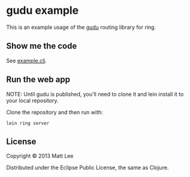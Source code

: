 # gudu example

This is an example usage of the [gudu](https://github.com/thatismatt/gudu) routing library for ring.

## Show me the code

See [example.clj](https://github.com/thatismatt/gudu-example/blob/master/src/gudu_example/core.clj).

## Run the web app

NOTE: Until gudu is published, you'll need to clone it and lein install it to your local repository.

Clone the repository and then run with:

    lein ring server

## License

Copyright © 2013 Matt Lee

Distributed under the Eclipse Public License, the same as Clojure.
